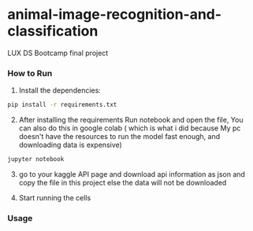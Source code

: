 # animal-image-recognition-and-classification
LUX DS Bootcamp final project

### How to Run
1. Install the dependencies:
```bash
pip install -r requirements.txt

```
2. After installing the requirements
Run notebook and open the file,
You can also do this in google colab ( which is what i did because My pc doesn't
have the resources to run the model fast enough, and downloading data is expensive)
```bash
jupyter notebook

```
3. go to your kaggle API page and download api information as json and copy the file in this project
else the data will not be downloaded

4. Start running the cells
### Usage
